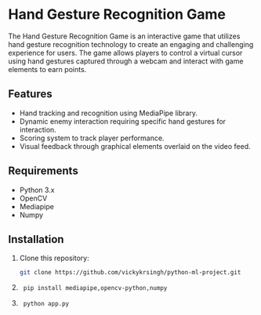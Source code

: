 # Hand Gesture Recognition Game

The Hand Gesture Recognition Game is an interactive game that utilizes hand gesture recognition technology to create an engaging and challenging experience for users. The game allows players to control a virtual cursor using hand gestures captured through a webcam and interact with game elements to earn points.

## Features

- Hand tracking and recognition using MediaPipe library.
- Dynamic enemy interaction requiring specific hand gestures for interaction.
- Scoring system to track player performance.
- Visual feedback through graphical elements overlaid on the video feed.

## Requirements

- Python 3.x
- OpenCV
- Mediapipe
- Numpy

## Installation

1. Clone this repository:
   ```bash
   git clone https://github.com/vickykrsingh/python-ml-project.git

2. ```bash 
    pip install mediapipe,opencv-python,numpy

3. ```bash
    python app.py
